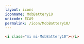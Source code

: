 ```yaml
---
layout: icons
iconname: MobBattery10
unicode: ECA9
permalink: /icon/MobBattery10/
---
```


``` html
<i class="mi mi-MobBattery10"></i>
```
